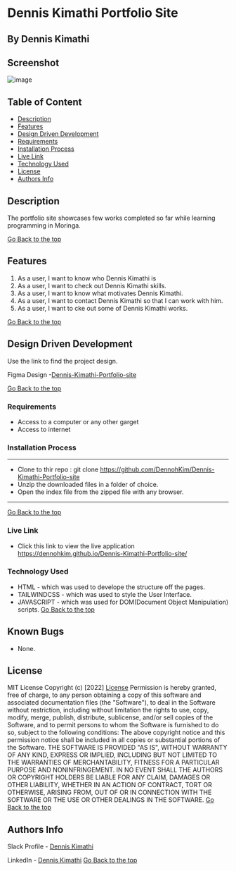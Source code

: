 # Dennis Kimathi Portfolio Site
## By Dennis Kimathi

## Screenshot
 ![image](./assets/images/hero.png)

 ## Table of Content
 - [Description](#description)
 - [Features](#features)
 - [Design Driven Development](#Design-Driven-Development)
 - [Requirements](#requirements)
 - [Installation Process](#installation-Process)
 - [Live Link](#Live-Link)
 - [Technology  Used](#technology-Used)
 - [License](#license)
 - [Authors Info](#Authors-Info)


## Description
<p>The portfolio site showcases few works completed so far while learning programming in Moringa.</p>

[Go Back to the top](#Dennis-Kimathi-Portfolio-Site)
## Features
1. As a user, I want to know who Dennis Kimathi is
2. As a user, I want to check out Dennis Kimathi skills.
3. As a user, I want to know what motivates Dennis Kimathi.
4. As a user, I want to contact Dennis Kimathi so that I can work with him. 
5. As a user, I want to cke out some of Dennis Kimathi works.

[Go Back to the top](#Dennis-Kimathi-Portfolio-Site)

## Design Driven Development

Use the link to find the project design.

Figma Design -[Dennis-Kimathi-Portfolio-site](https://www.figma.com/file/0pUCFpqgro21QaSP2ENULx/Dennis-Kimathi-Portfolio-Site?node-id=0%3A1)

[Go Back to the top](#Dennis-Kimathi-Portfolio-Site)

 ###  Requirements
 * Access to  a computer or any other garget
 * Access to internet

 ### Installation Process
 ****
* Clone to thir repo : git clone https://github.com/DennohKim/Dennis-Kimathi-Portfolio-site
* Unzip the downloaded files in a folder of choice.
* Open the index file from the zipped file with any browser.
 ****
 [Go Back to the top](#Dennis-Kimathi-Portfolio-Site)

### Live Link
- Click this link to view the live application https://dennohkim.github.io/Dennis-Kimathi-Portfolio-site/

### Technology  Used
* HTML - which was used to develope the structure off the pages.
* TAILWINDCSS - which was used to style the User Interface.
* JAVASCRIPT - which was used for DOM(Document Object Manipulation) scripts.
[Go Back to the top](#Dennis-Kimathi-Portfolio-Site)

## Known Bugs
* None.

## License
MIT License
Copyright (c) [2022] [License](LICENSE.txt)
Permission is hereby granted, free of charge, to any person obtaining a copy
of this software and associated documentation files (the "Software"), to deal
in the Software without restriction, including without limitation the rights
to use, copy, modify, merge, publish, distribute, sublicense, and/or sell
copies of the Software, and to permit persons to whom the Software is
furnished to do so, subject to the following conditions:
The above copyright notice and this permission notice shall be included in all
copies or substantial portions of the Software.
THE SOFTWARE IS PROVIDED "AS IS", WITHOUT WARRANTY OF ANY KIND, EXPRESS OR
IMPLIED, INCLUDING BUT NOT LIMITED TO THE WARRANTIES OF MERCHANTABILITY,
FITNESS FOR A PARTICULAR PURPOSE AND NONINFRINGEMENT. IN NO EVENT SHALL THE
AUTHORS OR COPYRIGHT HOLDERS BE LIABLE FOR ANY CLAIM, DAMAGES OR OTHER
LIABILITY, WHETHER IN AN ACTION OF CONTRACT, TORT OR OTHERWISE, ARISING FROM,
OUT OF OR IN CONNECTION WITH THE SOFTWARE OR THE USE OR OTHER DEALINGS IN THE
SOFTWARE.
[Go Back to the top](#Dennis-Kimathi-Portfolio-Site)

## Authors Info
Slack Profile - [Dennis Kimathi](https://app.slack.com/client/T0101L740P4/C010E0J8BRA/user_profile/U03CYMSV3DZ)

LinkedIn - [Dennis Kimathi](https://www.linkedin.com/in/dennis-kimathi-46326711b/)
[Go Back to the top](#Dennis-Kimathi-Portfolio-Site)